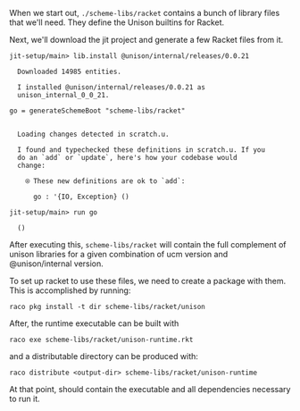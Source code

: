 When we start out, `./scheme-libs/racket` contains a bunch of library files that we'll need. They define the Unison builtins for Racket.

Next, we'll download the jit project and generate a few Racket files from it.

``` ucm
jit-setup/main> lib.install @unison/internal/releases/0.0.21

  Downloaded 14985 entities.

  I installed @unison/internal/releases/0.0.21 as
  unison_internal_0_0_21.

```
``` unison
go = generateSchemeBoot "scheme-libs/racket"
```

``` ucm

  Loading changes detected in scratch.u.

  I found and typechecked these definitions in scratch.u. If you
  do an `add` or `update`, here's how your codebase would
  change:
  
    ⍟ These new definitions are ok to `add`:
    
      go : '{IO, Exception} ()

```
``` ucm
jit-setup/main> run go

  ()

```
After executing this, `scheme-libs/racket` will contain the full
complement of unison libraries for a given combination of ucm version
and @unison/internal version.

To set up racket to use these files, we need to create a package with
them. This is accomplished by running:

``` 
raco pkg install -t dir scheme-libs/racket/unison
```

After, the runtime executable can be built with

``` 
raco exe scheme-libs/racket/unison-runtime.rkt
```

and a distributable directory can be produced with:

``` 
raco distribute <output-dir> scheme-libs/racket/unison-runtime
```

At that point, <output-dir> should contain the executable and all
dependencies necessary to run it.

